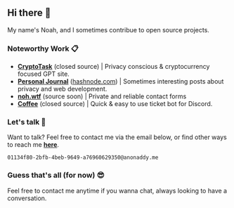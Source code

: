 ## Hi there 👋
My name's Noah, and I sometimes contribue to open source projects.


### Noteworthy Work 📋
* [**CryptoTask**](https://cryptotask.net) (closed source) | Privacy conscious & cryptocurrency focused GPT site.
* [**Personal Journal**](https://datznoah.me) ([hashnode.com](https://hashnode.com/@datznoah/joinme)) | Sometimes interesting posts about privacy and web development.
* [**noh.wtf**](https://noh.wtf) (source soon) | Private and reliable contact forms
* [**Coffee**](https://discord.ly/coffee) (closed source) | Quick & easy to use ticket bot for Discord.

### Let's talk 💬
Want to talk? Feel free to contact me via the email below, or find other ways to reach me [**here**](https://datznoah.me/contact).

```
01134f80-2bfb-4beb-9649-a76960629350@anonaddy.me
```

### Guess that's all (for now) 😎
Feel free to contact me anytime if you wanna chat, always looking to have a conversation.

